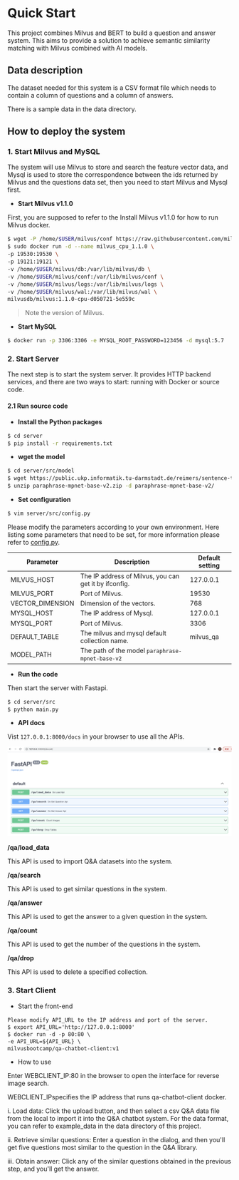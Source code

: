 # Quick Start


This project combines Milvus and BERT to build a question and answer system. This aims to provide a solution to achieve semantic similarity matching with Milvus combined with AI models.

## Data description

The dataset needed for this system is a CSV format file which needs to contain a column of questions and a column of answers. 

There is a sample data in the data directory.

## How to deploy the system

### 1. Start Milvus and MySQL

The system will use Milvus to store and search the feature vector data, and Mysql is used to store the correspondence between the ids returned by Milvus and the questions data set, then you need to start Milvus and Mysql first.

- **Start Milvus v1.1.0**

First, you are supposed to refer to the Install Milvus v1.1.0 for how to run Milvus docker.

```bash
$ wget -P /home/$USER/milvus/conf https://raw.githubusercontent.com/milvus-io/milvus/v1.1.0/core/conf/demo/server_config.yaml
$ sudo docker run -d --name milvus_cpu_1.1.0 \
-p 19530:19530 \
-p 19121:19121 \
-v /home/$USER/milvus/db:/var/lib/milvus/db \
-v /home/$USER/milvus/conf:/var/lib/milvus/conf \
-v /home/$USER/milvus/logs:/var/lib/milvus/logs \
-v /home/$USER/milvus/wal:/var/lib/milvus/wal \
milvusdb/milvus:1.1.0-cpu-d050721-5e559c
```

> Note the version of Milvus.

- **Start MySQL**

```bash
$ docker run -p 3306:3306 -e MYSQL_ROOT_PASSWORD=123456 -d mysql:5.7
```

### 2. Start Server

The next step is to start the system server. It provides HTTP backend services, and there are two ways to start: running with Docker or source code.

#### 2.1 Run source code

- **Install the Python packages**

```bash
$ cd server
$ pip install -r requirements.txt
```

- **wget the model**

```bash
$ cd server/src/model
$ wget https://public.ukp.informatik.tu-darmstadt.de/reimers/sentence-transformers/v0.2/paraphrase-mpnet-base-v2.zip
$ unzip paraphrase-mpnet-base-v2.zip -d paraphrase-mpnet-base-v2/
```

- **Set configuration**

```bash
$ vim server/src/config.py
```

Please modify the parameters according to your own environment. Here listing some parameters that need to be set, for more information please refer to [config.py](./server/src/config.py).

| **Parameter**    | **Description**                                       | **Default setting** |
| ---------------- | ----------------------------------------------------- | ------------------- |
| MILVUS_HOST      | The IP address of Milvus, you can get it by ifconfig. | 127.0.0.1           |
| MILVUS_PORT      | Port of Milvus.                                       | 19530               |
| VECTOR_DIMENSION | Dimension of the vectors.                             | 768                 |
| MYSQL_HOST       | The IP address of Mysql.                              | 127.0.0.1           |
| MYSQL_PORT       | Port of Milvus.                                       | 3306                |
| DEFAULT_TABLE    | The milvus and mysql default collection name.         | milvus_qa           |
| MODEL_PATH       | The path of the model `paraphrase-mpnet-base-v2`      |                     |

- **Run the code** 

Then start the server with Fastapi. 

```bash
$ cd server/src
$ python main.py
```

- **API docs**

Vist `127.0.0.1:8000/docs` in your browser to use all the APIs.

![](pic/qa_api.png)



**/qa/load_data**

This API is used to import Q&A datasets into the system.

**/qa/search**

This API is used to get similar questions in the system.

**/qa/answer**

This API is used to get the answer to a given question in the system.

**/qa/count**

This API is used to get the number of the questions in the system.

**/qa/drop**

This API is used to delete a specified collection.

### 3. Start Client
- Start the front-end
```
Please modify API_URL to the IP address and port of the server.
$ export API_URL='http://127.0.0.1:8000'
$ docker run -d -p 80:80 \
-e API_URL=${API_URL} \
milvusbootcamp/qa-chatbot-client:v1
```
- How to use

Enter WEBCLIENT_IP:80 in the browser to open the interface for reverse image search.

WEBCLIENT_IPspecifies the IP address that runs qa-chatbot-client docker.

i. Load data: Click the upload button, and then select a csv Q&A data file from the local to import it into the Q&A chatbot system. For the data format, you can refer to example_data in the data directory of this project.

ii. Retrieve similar questions: Enter a question in the dialog, and then you'll get five questions most similar to the question in the Q&A library.

iii. Obtain answer: Click any of the similar questions obtained in the previous step, and you'll get the answer.
